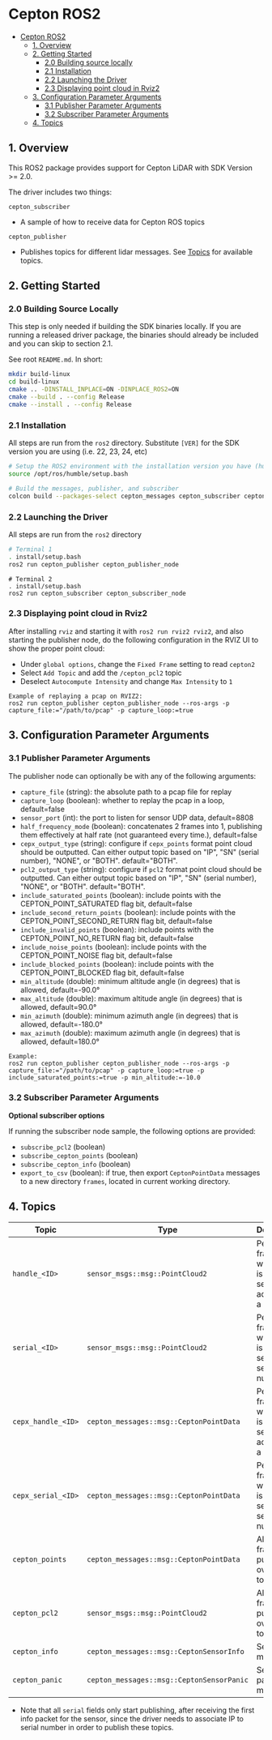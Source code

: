 # Cepton ROS2
- [Cepton ROS2](#cepton-ros2)
  - [1. Overview](#1-overview)
  - [2. Getting Started](#2-getting-started)
    - [2.0 Building source locally](#20-building-source-locally)
    - [2.1 Installation](#21-installation)
    - [2.2 Launching the Driver](#22-launching-the-driver)
    - [2.3 Displaying point cloud in Rviz2](#23-displaying-point-cloud-in-rviz2)
  - [3. Configuration Parameter Arguments](#3-configuration-parameter-arguments)
    - [3.1 Publisher Parameter Arguments](#31-publisher-parameter-arguments)
    - [3.2 Subscriber Parameter Arguments](#32-subscriber-parameter-arguments)
  - [4. Topics](#4-topics)

## 1. Overview

This ROS2 package provides support for Cepton LiDAR with SDK Version >= 2.0.

The driver includes two things:

`cepton_subscriber`
* A sample of how to receive data for Cepton ROS topics

`cepton_publisher`
* Publishes topics for different lidar messages. See [Topics](#4-topics) for available topics.

## 2. Getting Started
### 2.0 Building Source Locally

This step is only needed if building the SDK binaries locally. If you are running a released driver package, the binaries should already be included and you can skip to section 2.1.

See root `README.md`. In short:
```bash
mkdir build-linux
cd build-linux
cmake .. -DINSTALL_INPLACE=ON -DINPLACE_ROS2=ON
cmake --build . --config Release
cmake --install . --config Release
```

### 2.1 Installation
All steps are run from the `ros2` directory. Substitute `[VER]` for the SDK version you are using (i.e. 22, 23, 24, etc)
``` sh
# Setup the ROS2 environment with the installation version you have (humble example below)
source /opt/ros/humble/setup.bash

# Build the messages, publisher, and subscriber
colcon build --packages-select cepton_messages cepton_subscriber cepton_publisher
```
### 2.2 Launching the Driver

All steps are run from the `ros2` directory
```sh
# Terminal 1
. install/setup.bash
ros2 run cepton_publisher cepton_publisher_node
```
```
# Terminal 2
. install/setup.bash
ros2 run cepton_subscriber cepton_subscriber_node
```
### 2.3 Displaying point cloud in Rviz2
After installing `rviz` and starting it with `ros2 run rviz2 rviz2`, and also starting the publisher node, do the following configuration in the RVIZ UI to show the proper point cloud:

* Under `global options`, change the `Fixed Frame` setting to read `cepton2`
* Select `Add Topic` and add the `/cepton_pcl2` topic
* Deselect `Autocompute Intensity` and change `Max Intensity` to `1`
```
Example of replaying a pcap on RVIZ2: 
ros2 run cepton_publisher cepton_publisher_node --ros-args -p capture_file:="/path/to/pcap" -p capture_loop:=true
```

## 3. Configuration Parameter Arguments

### 3.1 Publisher Parameter Arguments
The publisher node can optionally be with any of the following arguments:
* `capture_file` (string): the absolute path to a pcap file for replay
* `capture_loop` (boolean): whether to replay the pcap in a loop, default=false
* `sensor_port` (int): the port to listen for sensor UDP data, default=8808
* `half_frequency_mode` (boolean): concatenates 2 frames into 1, publishing them effectively at half rate (not guaranteed every time.), default=false
* `cepx_output_type` (string): configure if `cepx_points` format point cloud should be outputted. Can either output topic based on "IP", "SN" (serial number), "NONE", or "BOTH". default="BOTH".
* `pcl2_output_type` (string): configure if `pcl2` format point cloud should be outputted. Can either output topic based on "IP", "SN" (serial number), "NONE", or "BOTH". default="BOTH".
* `include_saturated_points` (boolean): include points with the CEPTON_POINT_SATURATED flag bit, default=false
* `include_second_return_points` (boolean): include points with the CEPTON_POINT_SECOND_RETURN flag bit, default=false
* `include_invalid_points` (boolean): include points with the CEPTON_POINT_NO_RETURN flag bit, default=false
* `include_noise_points` (boolean): include points with the CEPTON_POINT_NOISE flag bit, default=false
* `include_blocked_points` (boolean): include points with the CEPTON_POINT_BLOCKED flag bit, default=false
* `min_altitude` (double): minimum altitude angle (in degrees) that is allowed, default=-90.0°
* `max_altitude` (double): maximum altitude angle (in degrees) that is allowed, default=90.0°
* `min_azimuth` (double): minimum azimuth angle (in degrees) that is allowed, default=-180.0°
* `max_azimuth` (double): maximum azimuth angle (in degrees) that is allowed, default=180.0°
```
Example:
ros2 run cepton_publisher cepton_publisher_node --ros-args -p capture_file:="/path/to/pcap" -p capture_loop:=true -p include_saturated_points:=true -p min_altitude:=-10.0
```

### 3.2 Subscriber Parameter Arguments
**Optional subscriber options**

If running the subscriber node sample, the following options are provided:
* `subscribe_pcl2` (boolean)
* `subscribe_cepton_points` (boolean)
* `subscribe_cepton_info` (boolean)
* `export_to_csv` (boolean): if true, then export `CeptonPointData` messages to a new directory `frames`, located in current working directory.

## 4. Topics
| Topic              | Type                                      | Description                                                             |
| ------------------ | ----------------------------------------- | ----------------------------------------------------------------------- |
| `handle_<ID>`      | `sensor_msgs::msg::PointCloud2`           | Per-sensor frame, where `<ID>` is the sensor's IP address as a `uint32` |
| `serial_<ID>`      | `sensor_msgs::msg::PointCloud2`           | Per-sensor frame, where `<ID>` is the sensor's serial number            |
| `cepx_handle_<ID>` | `cepton_messages::msg::CeptonPointData`   | Per-sensor frame, where `<ID>` is the sensor's IP address as a `uint32` |
| `cepx_serial_<ID>` | `cepton_messages::msg::CeptonPointData`   | Per-sensor frame, where `<ID>` is the sensor's serial number            |
| `cepton_points`    | `cepton_messages::msg::CeptonPointData`   | All sensor frames are published over this topic                         |
| `cepton_pcl2`      | `sensor_msgs::msg::PointCloud2`           | All sensor frames are published over this topic                         |
| `cepton_info`      | `cepton_messages::msg::CeptonSensorInfo`  | Sensor info messages                                                    |
| `cepton_panic`     | `cepton_messages::msg::CeptonSensorPanic` | Sensor panic messages                                                   |

* Note that all `serial` fields only start publishing, after receiving the first info packet for the sensor, since the driver needs to associate IP to serial number in order to publish these topics.
